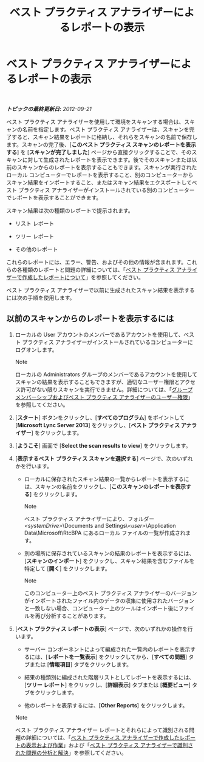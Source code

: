 ﻿---
title: ベスト プラクティス アナライザーによるレポートの表示
TOCTitle: ベスト プラクティス アナライザーによるレポートの表示
ms:assetid: 7217a47b-36b1-4923-81ea-df754cff29bb
ms:mtpsurl: https://technet.microsoft.com/ja-jp/library/Gg607690(v=OCS.15)
ms:contentKeyID: 48272447
ms.date: 05/19/2016
mtps_version: v=OCS.15
ms.translationtype: HT
---

# ベスト プラクティス アナライザーによるレポートの表示

 

_**トピックの最終更新日:** 2012-09-21_

ベスト プラクティス アナライザーを使用して環境をスキャンする場合は、スキャンの名前を指定します。ベスト プラクティス アナライザーは、スキャンを完了すると、スキャン結果をレポートに格納し、それらをスキャンの名前で保存します。スキャンの完了後、\[**このベスト プラクティス スキャンのレポートを表示する**\] を \[**スキャンが完了しました**\] ページから直接クリックすることで、そのスキャンに対して生成されたレポートを表示できます。後でそのスキャンまたは以前のスキャンからのレポートを表示することもできます。スキャンが実行されたローカル コンピューターでレポートを表示すること、別のコンピューターからスキャン結果をインポートすること、またはスキャン結果をエクスポートしてベスト プラクティス アナライザーがインストールされている別のコンピューターでレポートを表示することができます。

スキャン結果は次の種類のレポートで提示されます。

  - リスト レポート

  - ツリー レポート

  - その他のレポート

これらのレポートには、エラー、警告、およびその他の情報が含まれます。これらの各種類のレポートと問題の詳細については、「[ベスト プラクティス アナライザーで作成したレポートについて](lync-server-2013-understanding-reports-created-by-best-practices-analyzer.md)」を参照してください。

ベスト プラクティス アナライザーで以前に生成されたスキャン結果を表示するには次の手順を使用します。

## 以前のスキャンからのレポートを表示するには

1.  ローカルの User アカウントのメンバーであるアカウントを使用して、ベスト プラクティス アナライザーがインストールされているコンピューターにログオンします。
    
    > [!NOTE]
    > ローカルの Administrators グループのメンバーであるアカウントを使用してスキャンの結果を表示することもできますが、適切なユーザー権限とアクセス許可がない限りスキャンを実行できません。詳細については、「<a href="lync-server-2013-group-memberships-and-user-rights-requirements-for-best-practices-analyzer.md">グループ メンバーシップおよびベスト プラクティス アナライザーのユーザー権限</a>」を参照してください。


2.  \[**スタート**\] ボタンをクリックし、\[**すべてのプログラム**\] をポイントして \[**Microsoft Lync Server 2013**\] をクリックし、\[**ベスト プラクティス アナライザー**\] をクリックします。

3.  \[**ようこそ**\] 画面で \[**Select the scan results to view**\] をクリックします。

4.  \[**表示するベスト プラクティス スキャンを選択する**\] ページで、次のいずれかを行います。
    
      - ローカルに保存されたスキャン結果の一覧からレポートを表示するには、スキャンの名前をクリックし、\[**このスキャンのレポートを表示する**\] をクリックします。
        
        > [!NOTE]  
		> ベスト プラクティス アナライザーにより、フォルダー <em>&lt;systemDrive&gt;</em>\Documents and Settings\\<em>&lt;user&gt;</em>\Application Data\Microsoft\RtcBPA にあるローカル ファイルの一覧が作成されます。
        
    
      - 別の場所に保存されているスキャンの結果のレポートを表示するには、\[**スキャンのインポート**\] をクリックし、スキャン結果を含むファイルを特定して \[**開く**\] をクリックします。
        
        > [!NOTE]  
		> このコンピューター上のベスト プラクティス アナライザーのバージョンがインポートされたファイル内のデータの収集に使用されたバージョンと一致しない場合、コンピューター上のツールはインポート後にファイルを再び分析することがあります。


5.  \[**ベスト プラクティス レポートの表示**\] ページで、次のいずれかの操作を行います。
    
      - サーバー コンポーネントによって編成された一覧内のレポートを表示するには、\[**レポートを一覧表示**\] をクリックしてから、\[**すべての問題**\] タブまたは \[**情報項目**\] タブをクリックします。
    
      - 結果の種類別に編成された階層リストとしてレポートを表示するには、\[**ツリー レポート**\] をクリックし、\[**詳細表示**\] タブまたは \[**概要ビュー**\] タブをクリックします。
    
      - 他のレポートを表示するには、\[**Other Reports**\] をクリックします。
    
    > [!NOTE]
    > ベスト プラクティス アナライザー レポートとそれらによって識別される問題の詳細については、「<a href="lync-server-2013-viewing-and-working-with-reports-created-by-best-practices-analyzer.md">ベスト プラクティス アナライザーで作成したレポートの表示および作業</a>」および「<a href="lync-server-2013-analyzing-and-resolving-issues-identified-by-best-practices-analyzer.md">ベスト プラクティス アナライザーで識別された問題の分析と解決</a>」を参照してください。

